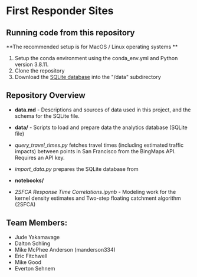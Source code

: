 # First Responder Sites

## Running code from this repository

**The recommended setup is for MacOS / Linux operating systems **

1. Setup the conda environment using the conda_env.yml and Python version 3.8.11.  
2. Clone the repository
3. Download the [SQLite database](https://gtvault-my.sharepoint.com/:u:/g/personal/manderson334_gatech_edu/EUCVCElcpSFLswnJB7sPHowB0fpm7eIoBumUq0avyfNFIw?e=lFwjYc) into the "/data" subdirectory

## Repository Overview

* **data.md** - Descriptions and sources of data used in this project, and the schema for the SQLite file.

* **data/** - Scripts to load and prepare data the analytics database (SQLite file)
 * *query_travel_times.py* fetches travel times (including estimated traffic impacts) between points in San Francisco from the BingMaps API.  Requires an API key.
 * *import_data.py* prepares the SQLite database from 

* **notebooks/**
 * *2SFCA Response Time Correlations.ipynb* - Modeling work for the kernel density estimates and Two-step floating catchment algorithm (2SFCA)

## Team Members:
* Jude Yakamavage
* Dalton Schling
* Mike McPhee Anderson (manderson334)
* Eric Fitchwell
* Mike Good
* Everton Sehnem
